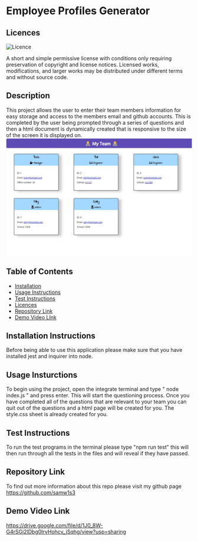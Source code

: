 # Employee Profiles Generator

## Licences 

![Licence](https://img.shields.io/badge/licence-MIT%20Licence-blue)

A short and simple permissive license with conditions only requiring preservation of copyright and license notices. Licensed works, modifications, and larger works may be distributed under different terms and without source code.
## Description

This project allows the user to enter their team members information for easy storage and access to the members email and github accounts. This is completed by the user being prompted through a series of questions and then a html document is dynamically created that is responsive to the size of the screen it is displayed on. 
<img src='assets\example screenshot.jpg'/>
## Table of Contents

- [Installation](#installation-instructions)
- [Usage Instructions](#usage-instructions)
- [Test Instructions](#test-instructions)
- [Licences](#licences)
- [Repository Link](#repository-link)
- [Demo Video LInk](#demo-video-link)

## Installation Instructions

Before being able to use this application please make sure that you have installed jest and inquirer into node. 

## Usage Insturctions

To begin using the project, open the integrate terminal and type " node index.js " and press enter. This will start the questioning process. Once you have completed all of the questions that are relevant to your team you can quit out of the questions and a html page will be created for you. The style.css sheet is already created for you. 

## Test Instructions

To run the test programs in the terminal please type "npm run test" this will then run through all the tests in the files and will reveal if they have passed. 

## Repository Link
To find out more information about this repo please visit my github page https://github.com/samw1s3

## Demo Video Link
https://drive.google.com/file/d/1J0_8W-G4rSGj2lDbg0IrvHohcv_jSqhg/view?usp=sharing
